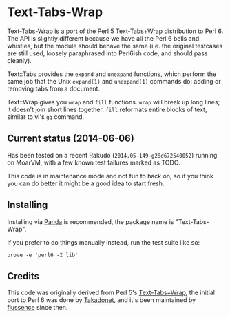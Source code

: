 # Text-Tabs-Wrap

Text-Tabs-Wrap is a port of the Perl 5 Text-Tabs+Wrap distribution to Perl 6.
The API is slightly different because we have all the Perl 6 bells and whistles,
but the module should behave the same (i.e. the original testcases are still
used, loosely paraphrased into Perl6ish code, and should pass cleanly).

Text::Tabs provides the `expand` and `unexpand` functions, which perform the
same job that the Unix `expand(1)` and `unexpand(1)` commands do: adding or
removing tabs from a document.

Text::Wrap gives you `wrap` and `fill` functions. `wrap` will break up long
lines; it doesn't join short lines together. `fill` reformats entire blocks of
text, similar to vi's `gq` command.

## Current status (2014-06-06)

Has been tested on a recent Rakudo (`2014.05-149-g28d672540052`) running on
MoarVM, with a few known test failures marked as TODO.

This code is in maintenance mode and not fun to hack on, so if you think you can
do better it might be a good idea to start fresh.

## Installing

Installing via [Panda][gh-panda] is recommended, the package name is
"Text-Tabs-Wrap".

If you prefer to do things manually instead, run the test suite like so:

    prove -e 'perl6 -I lib'

## Credits

This code was originally derived from Perl 5's [Text-Tabs+Wrap][ttr-perl5],
the initial port to Perl 6 was done by [Takadonet][gh-takadonet], and it's been
maintained by [flussence][gh-flussence] since then.

[gh-flussence]: //github.com/flussence
[gh-panda]:     //github.com/tadzik/panda/
[gh-takadonet]: //github.com/Takadonet
[ttr-perl5]:    //metacpan.org/release/MUIR/Text-Tabs+Wrap-2013.0523

<!-- vim: set tw=80 -->
